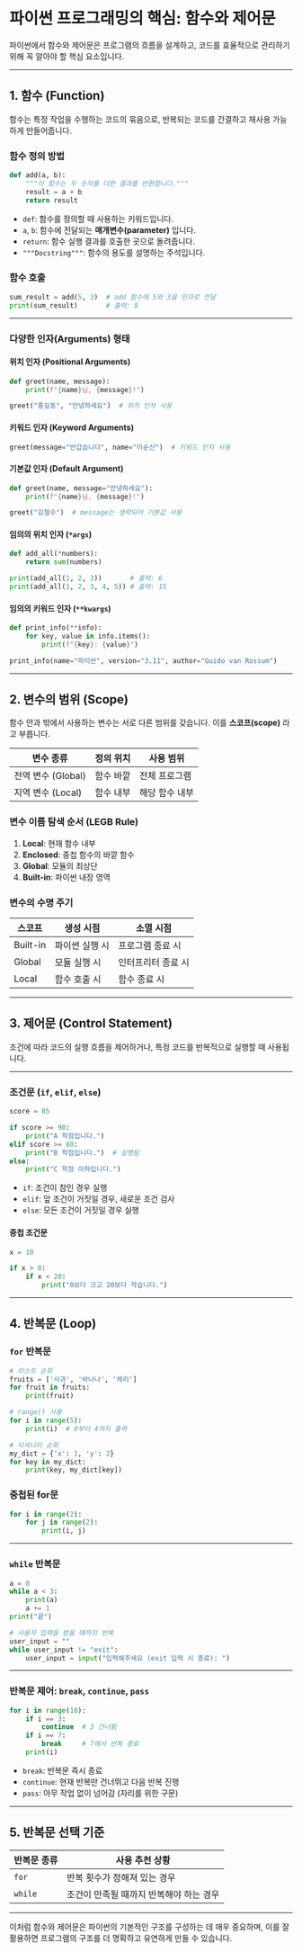 # 파이썬 프로그래밍의 핵심: 함수와 제어문

파이썬에서 함수와 제어문은 프로그램의 흐름을 설계하고, 코드를 효율적으로 관리하기 위해 꼭 알아야 할 핵심 요소입니다.

---

## 1. 함수 (Function)

함수는 특정 작업을 수행하는 코드의 묶음으로, 반복되는 코드를 간결하고 재사용 가능하게 만들어줍니다.

### 함수 정의 방법

```python
def add(a, b):
    """이 함수는 두 숫자를 더한 결과를 반환합니다."""
    result = a + b
    return result
```

- `def`: 함수를 정의할 때 사용하는 키워드입니다.
- `a`, `b`: 함수에 전달되는 **매개변수(parameter)** 입니다.
- `return`: 함수 실행 결과를 호출한 곳으로 돌려줍니다.
- `"""Docstring"""`: 함수의 용도를 설명하는 주석입니다.

### 함수 호출

```python
sum_result = add(5, 3)  # add 함수에 5와 3을 인자로 전달
print(sum_result)       # 출력: 8
```

---

### 다양한 인자(Arguments) 형태

#### 위치 인자 (Positional Arguments)

```python
def greet(name, message):
    print(f"{name}님, {message}!")

greet("홍길동", "안녕하세요")  # 위치 인자 사용
```

#### 키워드 인자 (Keyword Arguments)

```python
greet(message="반갑습니다", name="이순신")  # 키워드 인자 사용
```

#### 기본값 인자 (Default Argument)

```python
def greet(name, message="안녕하세요"):
    print(f"{name}님, {message}!")

greet("김철수")  # message는 생략되어 기본값 사용
```

#### 임의의 위치 인자 (`*args`)

```python
def add_all(*numbers):
    return sum(numbers)

print(add_all(1, 2, 3))       # 출력: 6
print(add_all(1, 2, 3, 4, 5)) # 출력: 15
```

#### 임의의 키워드 인자 (`**kwargs`)

```python
def print_info(**info):
    for key, value in info.items():
        print(f"{key}: {value}")

print_info(name="파이썬", version="3.11", author="Guido van Rossum")
```

---

## 2. 변수의 범위 (Scope)

함수 안과 밖에서 사용하는 변수는 서로 다른 범위를 갖습니다. 이를 **스코프(scope)** 라고 부릅니다.

| 변수 종류 | 정의 위치 | 사용 범위 |
| -------- | ---------- | ---------- |
| 전역 변수 (Global) | 함수 바깥 | 전체 프로그램 |
| 지역 변수 (Local)  | 함수 내부 | 해당 함수 내부 |

### 변수 이름 탐색 순서 (LEGB Rule)

1. **Local**: 현재 함수 내부
2. **Enclosed**: 중첩 함수의 바깥 함수
3. **Global**: 모듈의 최상단
4. **Built-in**: 파이썬 내장 영역

### 변수의 수명 주기

| 스코프 | 생성 시점 | 소멸 시점 |
|--------|------------|------------|
| Built-in | 파이썬 실행 시 | 프로그램 종료 시 |
| Global | 모듈 실행 시 | 인터프리터 종료 시 |
| Local | 함수 호출 시 | 함수 종료 시 |

---

## 3. 제어문 (Control Statement)

조건에 따라 코드의 실행 흐름을 제어하거나, 특정 코드를 반복적으로 실행할 때 사용됩니다.

---

### 조건문 (`if`, `elif`, `else`)

```python
score = 85

if score >= 90:
    print("A 학점입니다.")
elif score >= 80:
    print("B 학점입니다.")  # 실행됨
else:
    print("C 학점 이하입니다.")
```

- `if`: 조건이 참인 경우 실행
- `elif`: 앞 조건이 거짓일 경우, 새로운 조건 검사
- `else`: 모든 조건이 거짓일 경우 실행

#### 중첩 조건문

```python
x = 10

if x > 0:
    if x < 20:
        print("0보다 크고 20보다 작습니다.")
```

---

## 4. 반복문 (Loop)

### `for` 반복문

```python
# 리스트 순회
fruits = ['사과', '바나나', '체리']
for fruit in fruits:
    print(fruit)

# range() 사용
for i in range(5):
    print(i)  # 0부터 4까지 출력

# 딕셔너리 순회
my_dict = {'x': 1, 'y': 2}
for key in my_dict:
    print(key, my_dict[key])
```

### 중첩된 for문

```python
for i in range(2):
    for j in range(2):
        print(i, j)
```

---

### `while` 반복문

```python
a = 0
while a < 3:
    print(a)
    a += 1
print("끝")
```

```python
# 사용자 입력을 받을 때까지 반복
user_input = ""
while user_input != "exit":
    user_input = input("입력해주세요 (exit 입력 시 종료): ")
```

---

### 반복문 제어: `break`, `continue`, `pass`

```python
for i in range(10):
    if i == 3:
        continue  # 3 건너뜀
    if i == 7:
        break     # 7에서 반복 종료
    print(i)
```

- `break`: 반복문 즉시 종료
- `continue`: 현재 반복만 건너뛰고 다음 반복 진행
- `pass`: 아무 작업 없이 넘어감 (자리를 위한 구문)

---

## 5. 반복문 선택 기준

| 반복문 종류 | 사용 추천 상황 |
|-------------|----------------|
| `for`       | 반복 횟수가 정해져 있는 경우 |
| `while`     | 조건이 만족될 때까지 반복해야 하는 경우 |

---

이처럼 함수와 제어문은 파이썬의 기본적인 구조를 구성하는 데 매우 중요하며, 이를 잘 활용하면 프로그램의 구조를 더 명확하고 유연하게 만들 수 있습니다.
